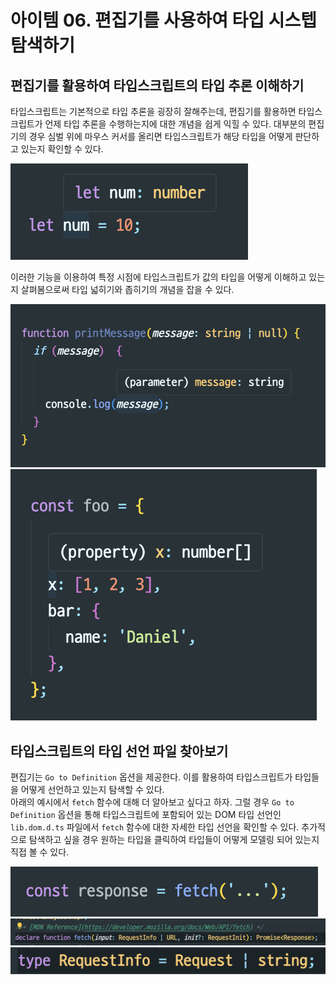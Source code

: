 # 아이템 06. 편집기를 사용하여 타입 시스텝 탐색하기

## 편집기를 활용하여 타입스크립트의 타입 추론 이해하기

타입스크립트는 기본적으로 타입 추론을 굉장히 잘해주는데, 편집기를 활용하면 타입스크립트가 언제 타입 추론을 수행하는지에 대한 개념을 쉽게 익힐 수 있다.
대부분의 편집기의 경우 심벌 위에 마우스 커서를 올리면 타입스크립트가 해당 타입을 어떻게 판단하고 있는지 확인할 수 있다.

![num type](num-type.png)

이러한 기능을 이용하여 특정 시점에 타입스크립트가 값의 타입을 어떻게 이해하고 있는지 살펴봄으로써 타입 넓히기와 좁히기의 개념을 잡을 수 있다.

![message type](message-type.png)
![x type](x-type.png)

## 타입스크립트의 타입 선언 파일 찾아보기

편집기는 `Go to Definition` 옵션을 제공한다. 이를 활용하여 타입스크립트가 타입들을 어떻게 선언하고 있는지 탐색할 수 있다.
<br/>
아래의 예시에서 `fetch` 함수에 대해 더 알아보고 싶다고 하자. 그럴 경우 `Go to Definition` 옵션을 통해 타입스크립트에 포함되어 있는 DOM 타입 선언인 `lib.dom.d.ts` 파일에서 `fetch` 함수에 대한 자세한 타입 선언을 확인할 수 있다. 추가적으로 탐색하고 싶을 경우 원하는 타입을 클릭하여 타입들이 어떻게 모델링 되어 있는지 직접 볼 수 있다.

![fetch](fetch.png)
![fetch type](fetch-type.png)
![RequestInfo type](RequestInfo-type.png)

